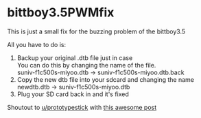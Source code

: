 # bittboy3.5PWMfix
This is just a small fix for the buzzing problem of the bittboy3.5


All you have to do is:
1. Backup your original .dtb file just in case  
    You can do this by changing the name of the file.  
    suniv-f1c500s-miyoo.dtb -> suniv-f1c500s-miyoo.dtb.back  
2. Copy the new dtb file into your sdcard and changing the name  
    newdtb.dtb -> suniv-f1c500s-miyoo.dtb
3. Plug your SD card back in and it's fixed
    
Shoutout to [u/prototypestick](https://github.com/byteporter) with [this awesome post](https://www.reddit.com/r/Bittboy/comments/c8gluf/instructions_for_reducing_buzzing_noise_from/?utm_source=share&utm_medium=web2x)
